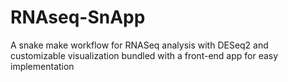 # RNAseq-SnApp
A snake make workflow for RNASeq analysis with DESeq2 and customizable visualization bundled with a front-end app for easy implementation
